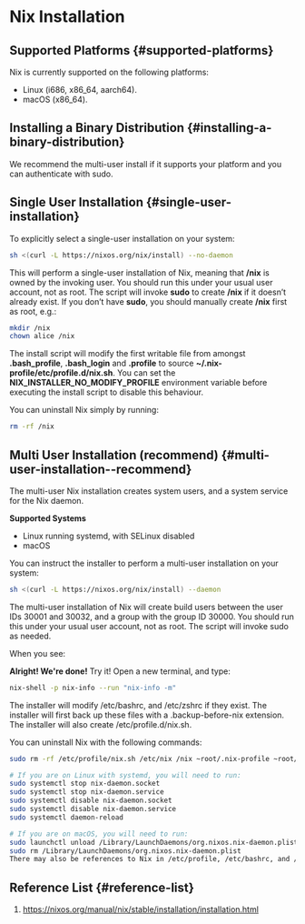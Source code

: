 # Nix Installation


## Supported Platforms {#supported-platforms}

Nix is currently supported on the following platforms:

-   Linux (i686, x86\_64, aarch64).
-   macOS (x86\_64).


## Installing a Binary Distribution {#installing-a-binary-distribution}

We recommend the multi-user install if it supports your platform and you can authenticate with sudo.


## Single User Installation {#single-user-installation}

To explicitly select a single-user installation on your system:

```bash
sh <(curl -L https://nixos.org/nix/install) --no-daemon
```

This will perform a single-user installation of Nix, meaning that **/nix** is owned by the invoking user. You should run this under your usual user account, not as root. The script will invoke **sudo** to create **/nix** if it doesn’t already exist. If you don’t have **sudo**, you should manually create **/nix** first as root, e.g.:

```bash
mkdir /nix
chown alice /nix
```

The install script will modify the first writable file from amongst **.bash\_profile**, **.bash\_login** and **.profile** to source **~/.nix-profile/etc/profile.d/nix.sh**. You can set the **NIX\_INSTALLER\_NO\_MODIFY\_PROFILE** environment variable before executing the install script to disable this behaviour.

You can uninstall Nix simply by running:

```bash
rm -rf /nix
```


## Multi User Installation (recommend) {#multi-user-installation--recommend}

The multi-user Nix installation creates system users, and a system service for the Nix daemon.

**Supported Systems**

-   Linux running systemd, with SELinux disabled
-   macOS

You can instruct the installer to perform a multi-user installation on your system:

```bash
sh <(curl -L https://nixos.org/nix/install) --daemon
```

The multi-user installation of Nix will create build users between the user IDs 30001 and 30032, and a group with the group ID 30000. You should run this under your usual user account, not as root. The script will invoke sudo as needed.

When you see:

**Alright! We're done!**
Try it! Open a new terminal, and type:

```bash
nix-shell -p nix-info --run "nix-info -m"
```

The installer will modify /etc/bashrc, and /etc/zshrc if they exist. The installer will first back up these files with a .backup-before-nix extension. The installer will also create /etc/profile.d/nix.sh.

You can uninstall Nix with the following commands:

```bash
sudo rm -rf /etc/profile/nix.sh /etc/nix /nix ~root/.nix-profile ~root/.nix-defexpr ~root/.nix-channels ~/.nix-profile ~/.nix-defexpr ~/.nix-channels

# If you are on Linux with systemd, you will need to run:
sudo systemctl stop nix-daemon.socket
sudo systemctl stop nix-daemon.service
sudo systemctl disable nix-daemon.socket
sudo systemctl disable nix-daemon.service
sudo systemctl daemon-reload

# If you are on macOS, you will need to run:
sudo launchctl unload /Library/LaunchDaemons/org.nixos.nix-daemon.plist
sudo rm /Library/LaunchDaemons/org.nixos.nix-daemon.plist
There may also be references to Nix in /etc/profile, /etc/bashrc, and /etc/zshrc which you may remove.
```


## Reference List {#reference-list}

1.  <https://nixos.org/manual/nix/stable/installation/installation.html>


